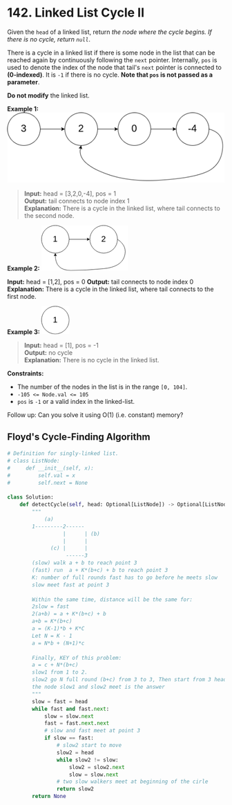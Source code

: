 # 142. Linked List Cycle II



Given the `head` of a linked list, return *the node where the cycle begins. If there is no cycle, return `null`*.

There is a cycle in a linked list if there is some node in the list that can be reached again by continuously following the `next` pointer. Internally, `pos` is used to denote the index of the node that tail's `next` pointer is connected to **(0-indexed)**. It is `-1` if there is no cycle. **Note that `pos` is not passed as a parameter**.

**Do not modify** the linked list.

 

**Example 1:**
![img.png](../../Images/142-1.png)

>**Input:** head = [3,2,0,-4], pos = 1  
**Output:** tail connects to node index 1  
**Explanation:** There is a cycle in the linked list, where tail connects to the second node.


**Example 2:**
![img_1.png](../../Images/142-2.png)

**Input:** head = [1,2], pos = 0
**Output:** tail connects to node index 0
**Explanation:** There is a cycle in the linked list, where tail connects to the first node.


**Example 3:**
![img_2.png](../../Images/142-3.png)

>**Input:** head = [1], pos = -1  
**Output:** no cycle  
**Explanation:** There is no cycle in the linked list.
 

**Constraints:**

* The number of the nodes in the list is in the range `[0, 104]`.
* `-105 <= Node.val <= 105`
* `pos` is `-1` or a valid index in the linked-list.
 

Follow up: Can you solve it using O(1) (i.e. constant) memory?

## Floyd's Cycle-Finding Algorithm

```python
# Definition for singly-linked list.
# class ListNode:
#     def __init__(self, x):
#         self.val = x
#         self.next = None

class Solution:
    def detectCycle(self, head: Optional[ListNode]) -> Optional[ListNode]:
        """
            (a)
        1---------2------
                  |      | (b)
                  |      | 
              (c) |      |
                   ------3
        (slow) walk a + b to reach point 3
        (fast) run  a + K*(b+c) + b to reach point 3
        K: number of full rounds fast has to go before he meets slow
        slow meet fast at point 3

        Within the same time, distance will be the same for: 
        2slow = fast
        2(a+b) = a + K*(b+c) + b
        a+b = K*(b+c)
        a = (K-1)*b + K*C
        Let N = K - 1
        a = N*b + (N+1)*c

        Finally, KEY of this problem:
        a = c + N*(b+c)
        slow1 from 1 to 2.
        slow2 go N full round (b+c) from 3 to 3, Then start from 3 heading to 2
        the node slow1 and slow2 meet is the answer
        """
        slow = fast = head
        while fast and fast.next:
            slow = slow.next
            fast = fast.next.next
            # slow and fast meet at point 3
            if slow == fast:
                # slow2 start to move
                slow2 = head
                while slow2 != slow:
                    slow2 = slow2.next
                    slow = slow.next
                # two slow walkers meet at beginning of the cirle
                return slow2
        return None
```
